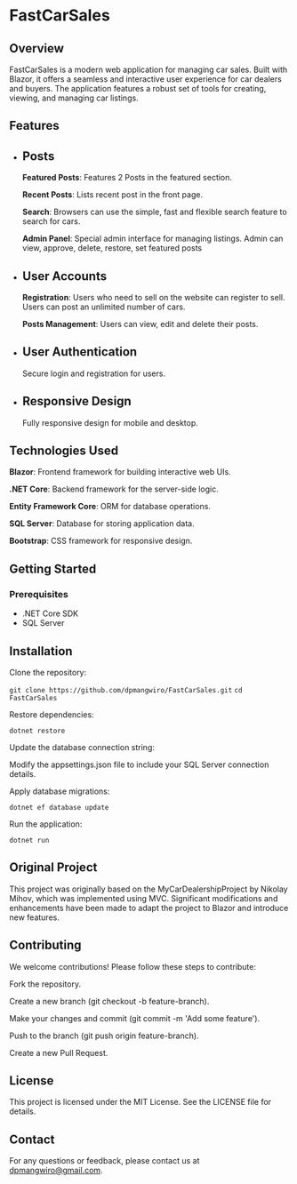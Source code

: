 # FastCarSales

## Overview

FastCarSales is a modern web application for managing car sales. Built with Blazor, it offers a seamless and interactive user experience for car dealers and buyers. The application features a robust set of tools for creating, viewing, and managing car listings.

## Features

 - ## Posts ##
   
   **Featured Posts**: Features 2 Posts in the featured section.
   
   **Recent Posts**: Lists recent post in the front page.
   
   **Search**: Browsers can use the simple, fast and flexible search feature to search for cars.
   
   **Admin Panel**: Special admin interface for managing listings. Admin can view, approve, delete, restore, set featured posts
 
 - ## User Accounts ##
 
   **Registration**: Users who need to sell on the website can register to sell. Users can post an unlimited number of cars.
 
   **Posts Management**: Users can view, edit and delete their posts.
     
 - ## User Authentication ##
 
   Secure login and registration for users.

- ## Responsive Design ##

   Fully responsive design for mobile and desktop.

## Technologies Used

**Blazor**: Frontend framework for building interactive web UIs.

**.NET Core**: Backend framework for the server-side logic.

**Entity Framework Core**: ORM for database operations.

**SQL Server**: Database for storing application data.

**Bootstrap**: CSS framework for responsive design.

## Getting Started

### Prerequisites

- .NET Core SDK
- SQL Server

## Installation

Clone the repository:

`git clone https://github.com/dpmangwiro/FastCarSales.git`
`cd FastCarSales`

Restore dependencies:

`dotnet restore`

Update the database connection string:

Modify the appsettings.json file to include your SQL Server connection details.

Apply database migrations:

`dotnet ef database update`

Run the application:

`dotnet run`

## Original Project

This project was originally based on the MyCarDealershipProject by Nikolay Mihov, which was implemented using MVC. Significant modifications and enhancements have been made to adapt the project to Blazor and introduce new features.

## Contributing

We welcome contributions! Please follow these steps to contribute:

Fork the repository.

Create a new branch (git checkout -b feature-branch).

Make your changes and commit (git commit -m 'Add some feature').

Push to the branch (git push origin feature-branch).

Create a new Pull Request.

## License

This project is licensed under the MIT License. See the LICENSE file for details.

## Contact

For any questions or feedback, please contact us at dpmangwiro@gmail.com.
